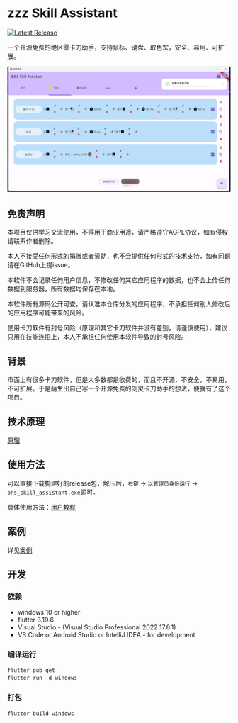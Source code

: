 # zzz Skill Assistant
[![Latest Release](https://img.shields.io/github/v/release/open-bns-neo/bns_skill_assistant)](https://github.com/open-bns-neo/bns_skill_assistant/releases/latest)

一个开源免费的绝区零卡刀助手，支持鼠标、键盘、取色宏，安全、易用、可扩展。

![img](docs/imgs/home.png)

## 免责声明

本项目仅供学习交流使用，不得用于商业用途，请严格遵守AGPL协议，如有侵权请联系作者删除。

本人不接受任何形式的捐赠或者资助，也不会提供任何形式的技术支持，如有问题请在GitHub上提issue。

本软件不会记录任何用户信息，不修改任何其它应用程序的数据，也不会上传任何数据到服务器，所有数据均保存在本地。

本软件所有源码公开可查，请认准本仓库分发的应用程序，不承担任何别人修改后的应用程序可能带来的风险。

使用卡刀软件有封号风险（原理和其它卡刀软件并没有差别，请谨慎使用），建议只用在技能连招上，本人不承担任何使用本软件导致的封号风险。

## 背景

市面上有很多卡刀软件，但是大多数都是收费的，而且不开源，不安全，不易用，不可扩展。于是萌生出自己写一个开源免费的剑灵卡刀助手的想法，便就有了这个项目。

## 技术原理
[原理](docs/principles.md)

## 使用方法
可以直接下载构建好的release包，解压后，`右键` -> `以管理员身份运行` -> `bns_skill_assistant.exe`即可。

具体使用方法：[用户教程](docs/usage.md)

## 案例

详见[案例](docs/examples.md)

## 开发
### 依赖
- windows 10 or higher
- flutter 3.19.6
- Visual Studio - (Visual Studio Professional 2022 17.8.1)
- VS Code or Android Studio or IntelliJ IDEA - for development

### 编译运行
```powershell
flutter pub get
flutter run -d windows
```

### 打包
```powershell
flutter build windows
```
